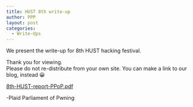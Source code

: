 ```yaml
---
title: HUST 8th write-up
author: PPP
layout: post
categories:
  - Write-Ups
---
```

We present the write-up for 8th HUST hacking festival.

Thank you for viewing.  
Please do not re-distribute from your own site. You can make a link to our blog, instead 😀

[8th-HUST-report-PPoP.pdf][1]

-Plaid Parliament of Pwning

 [1]: http://ppp.cylab.cmu.edu/wordpress/wp-content/uploads/2009/10/8th-HUST-report-PPoP.pdf